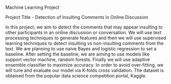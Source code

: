 Machine Learning Project 

Project Title - Detection of Insulting Comments in Online Discussion

In this project, we aim to detect the comments that may appear insulting to other participants in an online discussion or conversation. We will use text processing techniques to generate features and then we will use supervised learning techniques to detect insulting vs non-insulting comments from the text. We are planning to use naive Bayes and logistic regression to set a baseline. After setting the baseline, we are aiming to use models like support vector machine, random forests. Finally we will use adaptive ensemble classifier to maximize accuracy. In order to avoid over-fitting, we will tune and evaluate our model via K-folds cross validation. The dataset is obtained from the popular data science competition portal, Kaggle.
